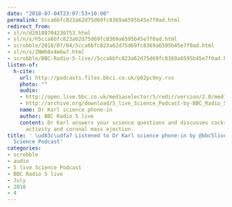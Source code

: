 ```yaml
---
date: "2018-07-04T23:07:53+10:00"
permalink: 5cca6bfc823a62d75d69fc8369a6595b45e7f0ad.html
redirect_from:
- sl/n/d20180704230753.html
- sl/n/s/h5cca6bfc823a62d75d69fc8369a6595b45e7f0ad.html
- scrobble/2018/07/04/5cca6bfc823a62d75d69fc8369a6595b45e7f0ad.html
- sl/n/s/ZNWh8x4m6w7.html
- scrobble/BBC-Radio-5-live//5cca6bfc823a62d75d69fc8369a6595b45e7f0ad.html
listen-of:
  h-cite:
    url: http://podcasts.files.bbci.co.uk/p02pc9ny.rss
    photo: ""
    audio:
    - http://open.live.bbc.co.uk/mediaselector/5/redir/version/2.0/mediaset/audio-nondrm-download/proto/http/vpid/p069c7yb.mp3
    - http://archive.org/download/5_live_Science_Podcast-by-BBC_Radio_5_live/p069c7yb.mp3
    name: Dr Karl science phone-in
    author: BBC Radio 5 live
    content: Dr Karl answers your science questions and discusses cockroach milk,volcanic
      activity and coronal mass ejection.
title: ' \ud83c\udfa7 Listened to Dr Karl science phone-in by @bbc5live From 5 live
  Science Podcast'
categories:
- scrobble
- audio
- 5 live Science Podcast
- BBC Radio 5 live
- July
- 2018
- 4
---
```

